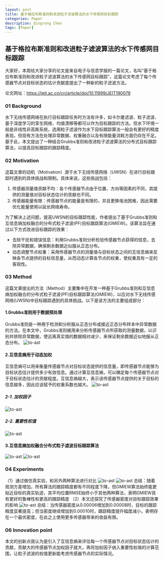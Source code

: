 ```yaml
---
layout: post
title: 基于格拉布斯准则和改进粒子滤波算法的水下传感网目标跟踪
categories: Paper
description: Qingrong Chen
tags: [Paper]
---
```


## 基于格拉布斯准则和改进粒子滤波算法的水下传感网目标跟踪
大家好，本周给大家分享的论文是来自电子与信息学报的一篇论文，名叫“基于格拉布斯准则和改进粒子滤波算法的水下传感网目标跟踪”，这篇论文考虑了每个传感器节点对目标状态的估计贡献度提出了一种新的粒子滤波方法。

论文网址：https://jeit.ac.cn/cn/article/doi/10.11999/JEIT190079

### 01 Background
水下无线传感网络在执行目标跟踪任务时方法有许多，如卡尔曼滤波、粒子滤波、基于深度学习的孪生网络、均值漂移等都可以作为目标跟踪的方法。但水下环境一般是非线性非高斯系统，选用粒子滤波作为水下目标跟踪算法一般会有更好的精度表现。但现有方法在处理异常数据、权重融合以及有限能量消耗方面仍存在不足。基于此，本文提出了一种结合Grubbs准则和改进粒子滤波算法的分布式目标跟踪算法，以提高目标跟踪的跟踪精度。

### 02 Motivation
这篇文章的动机（Motivation）源于水下无线传感网络（UWSN）在进行目标跟踪时遇到的具体挑战和限制。具体来说，这些挑战包括：

1. 传感器测量值贡献不均：各个传感器节点由于位置、方向等因素的不同，其提供的测量值对目标状态估计的贡献也不同。
2. 传感器能量有限：传感器节点的能量是有限的，并且更换电池困难，因此需要优化能量使用以延长网络寿命。

为了解决上述问题，提高UWSN的目标跟踪性能，作者提出了基于Grubbs准则和互信息熵加权融合的分布式粒子滤波(PF)目标跟踪算法(GMIEW)。该算法旨在通过以下方式改进目标跟踪的效果：
- 去除干扰和错误信息：利用Grubbs准则分析检验传感器节点获得的信息，去除异常数据，确保剩余数据近似服从正态分布。
- 动态调整节点权重：采用传感器节点的测量值与目标状态之间的互信息熵来反映各节点提供的目标信息量，从而动态计算各节点的权重，使权重具有一定的客观性。

### 03 Method
这篇文章提出的方法（Method）主要集中在开发一种基于Grubbs准则和互信息熵加权融合的分布式粒子滤波(PF)目标跟踪算法(GMIEW)，以应对水下无线传感网络(UWSN)中目标跟踪遇到的具体挑战。以下是该方法的主要组成部分：

#### **1.Grubbs准则用于数据预处理**
Grubbs准则是一种用于检测和分析服从正态分布或接近正态分布样本中异常数据的方法。在本文中，Grubbs准则被用来分析传感器节点所获取的测量数据，以识别并排除异常数据，使远离真实值的数据相对减少，来保证剩余数据近似地服从正态分布。
![to-ast](/images/posts/chenqingrong/01/01.png)

#### 2.互信息熵用于动态加权
互信息熵可以用来衡量传感器节点对目标状态提供的信息量，即传感器节点能够为目标状态估计提供多少有效信息。通过计算互信息熵，可以确定每个传感器节点对于目标状态估计的贡献程度。互信息熵越大，表示该传感器节点提供的关于目标的信息越多，因此应该赋予的权重系数也越大。
![to-ast](/images/posts/chenqingrong/01/02.png)

##### 2-1. 加权因子
![to-ast](/images/posts/chenqingrong/01/03.png)

##### 2-2. 重要性权值
![to-ast](/images/posts/chenqingrong/01/04.png)

#### 3.互信息熵加权融合分布式粒子滤波目标跟踪算法
![to-ast](/images/posts/chenqingrong/01/05.png)
![to-ast](/images/posts/chenqingrong/01/06.png)

### 04  Experiments
（1）通过做仿真实验，和另外两种算法进行对比
![to-ast](/images/posts/chenqingrong/01/07.png)
![to-ast](/images/posts/chenqingrong/01/08.png)
总结：随着观测方差增加，所有算法的跟踪精度都有不同程度下降，但GMIEW算法始终能更贴近目标的真实轨迹，其平均位置RMSE始终小于其他两种算法，表明GMIEW具有更好的鲁棒性和更高的跟踪精度
（2）本文还探究了传感器密度对目标跟踪效果的影响
![to-ast](/images/posts/chenqingrong/01/09.png)
总结：当传感器密度从0.00006增加到0.00008时，目标的跟踪精度显著提高；但当密度继续增加到0.00010时，跟踪精度提升幅度减小，表明存在一个最优密度，在此之上使用更多传感器带来的收益有限。

### 06 Innovation point
本文的创新点我认为是引入了互信息熵来评估每一个传感器节点对目标状态估计的贡献，贡献大的传感器节点加权因子就大，再将加权因子纳入重要性权值的计算范围，让粒子滤波的权值更新能考虑传感器节点的实际情况。


